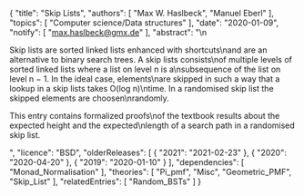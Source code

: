 {
    "title": "Skip Lists",
    "authors": [
        "Max W. Haslbeck",
        "Manuel Eberl"
    ],
    "topics": [
        "Computer science/Data structures"
    ],
    "date": "2020-01-09",
    "notify": [
        "max.haslbeck@gmx.de"
    ],
    "abstract": "\n<p> Skip lists are sorted linked lists enhanced with shortcuts\nand are an alternative to binary search trees. A skip lists consists\nof multiple levels of sorted linked lists where a list on level n is a\nsubsequence of the list on level n − 1. In the ideal case, elements\nare skipped in such a way that a lookup in a skip lists takes O(log n)\ntime. In a randomised skip list the skipped elements are choosen\nrandomly. </p> <p> This entry contains formalized proofs\nof the textbook results about the expected height and the expected\nlength of a search path in a randomised skip list. </p>",
    "licence": "BSD",
    "olderReleases": [
        {
            "2021": "2021-02-23"
        },
        {
            "2020": "2020-04-20"
        },
        {
            "2019": "2020-01-10"
        }
    ],
    "dependencies": [
        "Monad_Normalisation"
    ],
    "theories": [
        "Pi_pmf",
        "Misc",
        "Geometric_PMF",
        "Skip_List"
    ],
    "relatedEntries": [
        "Random_BSTs"
    ]
}